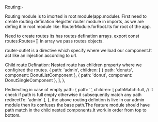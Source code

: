 Routing:-

Routing module is to imorted in root module(app.module).
First need to create routing defination
Register router module in imports, as we are defing it in root module like: RouterModule.forRoot.Its for root of the app.

Need to create routes its has routes defination arrays.
export const routes:Routes=[]
In array we pass routes objects.

router-outlet is a directive which specify where we load our component.It act like an injection according to url.

Child route Defination:
Nested route has children property where we configired the routes.
 {
    path: 'admin',
    children: [
      { path: 'donuts', component: DonutListComponent },
      { path: 'donut', component: DonutSingleComponent },
    ],
  },

Redirecting in case of empty path:
 {
    path: '',
    children: [
      pathMatch:full, // it check if path is full empty otherwise it subsequently match any path
	redirectTo: 'admin'
    ],
  },
the above routing defintion is live in our admin module then its confuses the base path.The feature module should have path match in the child nested components.It work in order from top to bottom.